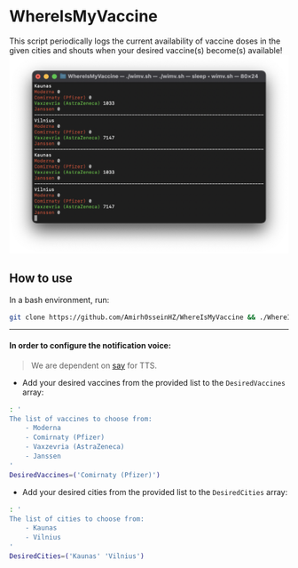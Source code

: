 
# WhereIsMyVaccine
This script periodically logs the current availability of vaccine doses in the given cities and shouts when your desired vaccine(s) become(s) available!
![Demo](demo.png)

## How to use
In a bash environment, run:
```bash
git clone https://github.com/Amirh0sseinHZ/WhereIsMyVaccine && ./WhereIsMyVaccine/wimv.sh
```
----
#### In order to configure the notification voice:
> We are dependent on [say](https://ss64.com/osx/say.html) for TTS.
  * Add your desired vaccines from the provided list to the `DesiredVaccines` array:
```bash
: '
The list of vaccines to choose from:
	- Moderna
	- Comirnaty (Pfizer)
	- Vaxzevria (AstraZeneca)
	- Janssen
'
DesiredVaccines=('Comirnaty (Pfizer)')
```
  * Add your desired cities from the provided list to the `DesiredCities` array:
```bash
: '
The list of cities to choose from:
	- Kaunas
	- Vilnius
'
DesiredCities=('Kaunas' 'Vilnius')
```

